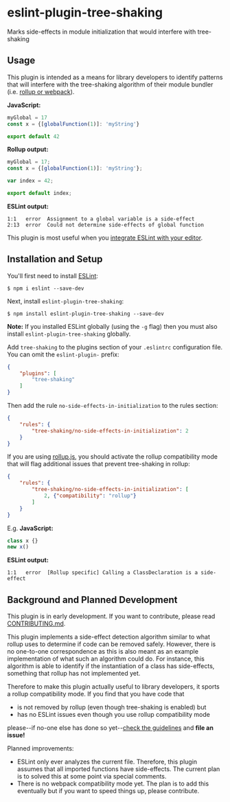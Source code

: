 # eslint-plugin-tree-shaking

Marks side-effects in module initialization that would interfere with tree-shaking

## Usage

This plugin is intended as a means for library developers to identify patterns that will
interfere with the tree-shaking algorithm of their module bundler (i.e.
[rollup or webpack](https://medium.com/webpack/webpack-and-rollup-the-same-but-different-a41ad427058c)).

**JavaScript:**
```javascript
myGlobal = 17
const x = {[globalFunction(1)]: 'myString'}

export default 42
```

**Rollup output:**
```javascript
myGlobal = 17;
const x = {[globalFunction(1)]: 'myString'};

var index = 42;

export default index;
```

**ESLint output:**
```
1:1   error  Assignment to a global variable is a side-effect
2:13  error  Could not determine side-effects of global function
```

This plugin is most useful when you
[integrate ESLint with your editor](http://eslint.org/docs/user-guide/integrations).

## Installation and Setup

You'll first need to install [ESLint](http://eslint.org):

```
$ npm i eslint --save-dev
```

Next, install `eslint-plugin-tree-shaking`:

```
$ npm install eslint-plugin-tree-shaking --save-dev
```

**Note:** If you installed ESLint globally (using the `-g` flag) then you must also install `eslint-plugin-tree-shaking` globally.

Add `tree-shaking` to the plugins section of your `.eslintrc` configuration file. You can omit the `eslint-plugin-` prefix:
```json
{
    "plugins": [
        "tree-shaking"
    ]
}
```

Then add the rule `no-side-effects-in-initialization` to the rules section:
```json
{
    "rules": {
        "tree-shaking/no-side-effects-in-initialization": 2
    }
}
```

If you are using [rollup.js](https://rollupjs.org/), you should activate the rollup compatibility
mode that will flag additional issues that prevent tree-shaking in rollup:
```json
{
    "rules": {
        "tree-shaking/no-side-effects-in-initialization": [
            2, {"compatibility": "rollup"}
        ]
    }
}
```

E.g. **JavaScript:**
```javascript
class x {}
new x()
```

**ESLint output:**
```
1:1   error  [Rollup specific] Calling a ClassDeclaration is a side-effect
```

## Background and Planned Development

This plugin is in early development. If you want to contribute, please read
[CONTRIBUTING.md](./CONTRIBUTING.md).

This plugin implements a side-effect detection algorithm similar to what rollup uses to determine
if code can be removed safely. However, there is no one-to-one correspondence as this is also meant
as an example implementation of what such an algorithm could do. For instance, this algorithm is
able to identify if the instantiation of a class has side-effects, something that rollup has not
implemented yet.

Therefore to make this plugin actually useful to library developers, it sports a rollup
compatibility mode. If you find that you have code that
* is not removed by rollup (even though tree-shaking is enabled) but
* has no ESLint issues even though you use rollup compatibility mode

please--if no-one else has done so yet--[check the guidelines](./CONTRIBUTING.md) and **file an issue!**

Planned improvements:
* ESLint only ever analyzes the current file. Therefore, this plugin assumes that all imported
  functions have side-effects. The current plan is to solved this at some point via special
  comments.
* There is no webpack compatibility mode yet. The plan is to add this eventually but if you want
  to speed things up, please contribute.
